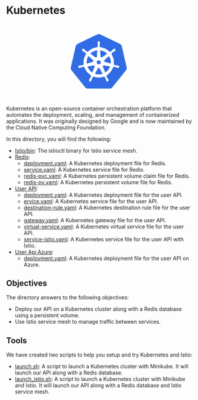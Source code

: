 # Kubernetes

<div style="text-align: center;">
  <img src="../images/k8s/K8S-logo.png" alt="Description de l'image" style="width: 40%;" />
</div>

Kubernetes is an open-source container orchestration platform that automates the deployment, scaling, and management of containerized applications. It was originally designed by Google and is now maintained by the Cloud Native Computing Foundation.

In this directory, you will find the following:
- [Istio/bin](./istio/bin/): The istioctl binary for Istio service mesh.
- [Redis](./redis/):
    - [deployment.yaml](./redis/deployment.yaml): A Kubernetes deployment file for Redis.
    - [service.yaml](./redis/service.yaml): A Kubernetes service file for Redis.
    - [redis-pvc.yaml](./redis/redis-pvc.yaml): A Kubernetes persistent volume claim file for Redis.
    - [redis-pv.yaml](./redis/redis-pv.yaml): A Kubernetes persistent volume file for Redis.
- [User API](./user-api/):
    - [deployment.yaml](./user-api/deployment.yaml): A Kubernetes deployment file for the user API.
    - [ervice.yaml](./user-api/service.yaml): A Kubernetes service file for the user API.
    - [destination-rule.yaml](./user-api/destination-rule.yaml): A Kubernetes destination rule file for the user API.
    - [gateway.yaml](./user-api/gateway.yaml): A Kubernetes gateway file for the user API.
    - [virtual-service.yaml](./user-api/virtual-service.yaml): A Kubernetes virtual service file for the user API.
    - [service-istio.yaml](./user-api/service-istio.yaml): A Kubernetes service file for the user API with Istio.
- [User Api Azure](./user-api-azure/):
    - [deployment.yaml](./user-api-azure/deployment.yaml): A Kubernetes deployment file for the user API on Azure.

## Objectives

The directory answers to the following objectives:

- Deploy our API on a Kubernetes cluster along with a Redis database using a persistent volume.
- Use Istio service mesh to manage traffic between services.

## Tools

We have created two scripts to help you setup and try Kubernetes and Istio:
- [launch.sh](./launch.sh): A script to launch a Kubernetes cluster with Minikube. It will launch our API along with a Redis database.
- [launch_istio.sh](./launch_istio.sh): A script to launch a Kubernetes cluster with Minikube and Istio. It will launch our API along with a Redis database and Istio service mesh.
